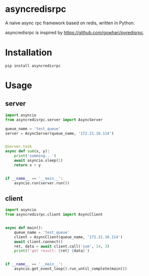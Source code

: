 # asyncredisrpc
A naive async rpc framework based on redis, written in Python.

asyncredisrpc is inspired by https://github.com/gowhari/pyredisrpc.

# Installation

```shell
pip install asyncredisrpc
```

# Usage

## server

```python
import asyncio
from asyncredisrpc.server import AsyncServer

queue_name = 'test_queue'
server = AsyncServer(queue_name, '172.21.16.114')


@server.task
async def sum(x, y):
    print('summing...')
    await asyncio.sleep(1)
    return x + y


if __name__ == '__main__':
    asyncio.run(server.run())
```

## client

```python
import asyncio
from asyncredisrpc.client import AsyncClient


async def main():
    queue_name = 'test_queue'
    client = AsyncClient(queue_name, '172.21.16.114')
    await client.connect()
    ret, data = await client.call('sum', 14, 3)
    print(f'get result: {ret} {data}')


if __name__ == '__main__':
    asyncio.get_event_loop().run_until_complete(main())
```